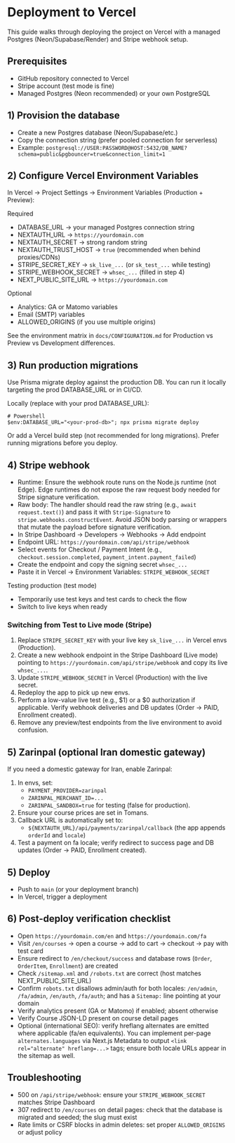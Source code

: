 # Deployment to Vercel

This guide walks through deploying the project on Vercel with a managed Postgres (Neon/Supabase/Render) and Stripe webhook setup.

## Prerequisites
- GitHub repository connected to Vercel
- Stripe account (test mode is fine)
- Managed Postgres (Neon recommended) or your own PostgreSQL

## 1) Provision the database
- Create a new Postgres database (Neon/Supabase/etc.)
- Copy the connection string (prefer pooled connection for serverless)
- Example: `postgresql://USER:PASSWORD@HOST:5432/DB_NAME?schema=public&pgbouncer=true&connection_limit=1`

## 2) Configure Vercel Environment Variables
In Vercel → Project Settings → Environment Variables (Production + Preview):

Required
- DATABASE_URL → your managed Postgres connection string
- NEXTAUTH_URL → `https://yourdomain.com`
- NEXTAUTH_SECRET → strong random string
- NEXTAUTH_TRUST_HOST → `true` (recommended when behind proxies/CDNs)
- STRIPE_SECRET_KEY → `sk_live_...` (or `sk_test_...` while testing)
- STRIPE_WEBHOOK_SECRET → `whsec_...` (filled in step 4)
- NEXT_PUBLIC_SITE_URL → `https://yourdomain.com`

Optional
- Analytics: GA or Matomo variables
- Email (SMTP) variables
- ALLOWED_ORIGINS (if you use multiple origins)

See the environment matrix in `docs/CONFIGURATION.md` for Production vs Preview vs Development differences.

## 3) Run production migrations
Use Prisma migrate deploy against the production DB. You can run it locally targeting the prod DATABASE_URL or in CI/CD.

Locally (replace with your prod DATABASE_URL):

```
# Powershell
$env:DATABASE_URL="<your-prod-db>"; npx prisma migrate deploy
```

Or add a Vercel build step (not recommended for long migrations). Prefer running migrations before you deploy.

## 4) Stripe webhook
- Runtime: Ensure the webhook route runs on the Node.js runtime (not Edge). Edge runtimes do not expose the raw request body needed for Stripe signature verification.
- Raw body: The handler should read the raw string (e.g., `await request.text()`) and pass it with `Stripe-Signature` to `stripe.webhooks.constructEvent`. Avoid JSON body parsing or wrappers that mutate the payload before signature verification.
- In Stripe Dashboard → Developers → Webhooks → Add endpoint
- Endpoint URL: `https://yourdomain.com/api/stripe/webhook`
- Select events for Checkout / Payment Intent (e.g., `checkout.session.completed`, `payment_intent.payment_failed`)
- Create the endpoint and copy the signing secret `whsec_...`
- Paste it in Vercel → Environment Variables: `STRIPE_WEBHOOK_SECRET`

Testing production (test mode)
- Temporarily use test keys and test cards to check the flow
- Switch to live keys when ready

### Switching from Test to Live mode (Stripe)
1. Replace `STRIPE_SECRET_KEY` with your live key `sk_live_...` in Vercel envs (Production).
2. Create a new webhook endpoint in the Stripe Dashboard (Live mode) pointing to `https://yourdomain.com/api/stripe/webhook` and copy its live `whsec_...`.
3. Update `STRIPE_WEBHOOK_SECRET` in Vercel (Production) with the live secret.
4. Redeploy the app to pick up new envs.
5. Perform a low-value live test (e.g., $1) or a $0 authorization if applicable. Verify webhook deliveries and DB updates (Order → PAID, Enrollment created).
6. Remove any preview/test endpoints from the live environment to avoid confusion.

## 5) Zarinpal (optional Iran domestic gateway)

If you need a domestic gateway for Iran, enable Zarinpal:

1. In envs, set:
	- `PAYMENT_PROVIDER=zarinpal`
	- `ZARINPAL_MERCHANT_ID=...`
	- `ZARINPAL_SANDBOX=true` for testing (false for production).
2. Ensure your course prices are set in Tomans.
3. Callback URL is automatically set to:
	- `${NEXTAUTH_URL}/api/payments/zarinpal/callback` (the app appends `orderId` and `locale`)
4. Test a payment on fa locale; verify redirect to success page and DB updates (Order → PAID, Enrollment created).

## 5) Deploy
- Push to `main` (or your deployment branch)
- In Vercel, trigger a deployment

## 6) Post-deploy verification checklist
- Open `https://yourdomain.com/en` and `https://yourdomain.com/fa`
- Visit `/en/courses` → open a course → add to cart → checkout → pay with test card
- Ensure redirect to `/en/checkout/success` and database rows (`Order`, `OrderItem`, `Enrollment`) are created
- Check `/sitemap.xml` and `/robots.txt` are correct (host matches NEXT_PUBLIC_SITE_URL)
- Confirm `robots.txt` disallows admin/auth for both locales: `/en/admin`, `/fa/admin`, `/en/auth`, `/fa/auth`; and has a `Sitemap:` line pointing at your domain
- Verify analytics present (GA or Matomo) if enabled; absent otherwise
- Verify Course JSON-LD present on course detail pages
- Optional (international SEO): verify hreflang alternates are emitted where applicable (fa/en equivalents). You can implement per-page `alternates.languages` via Next.js Metadata to output `<link rel="alternate" hreflang=...>` tags; ensure both locale URLs appear in the sitemap as well.

## Troubleshooting
- 500 on `/api/stripe/webhook`: ensure your `STRIPE_WEBHOOK_SECRET` matches Stripe Dashboard
- 307 redirect to `/en/courses` on detail pages: check that the database is migrated and seeded; the slug must exist
- Rate limits or CSRF blocks in admin deletes: set proper `ALLOWED_ORIGINS` or adjust policy
